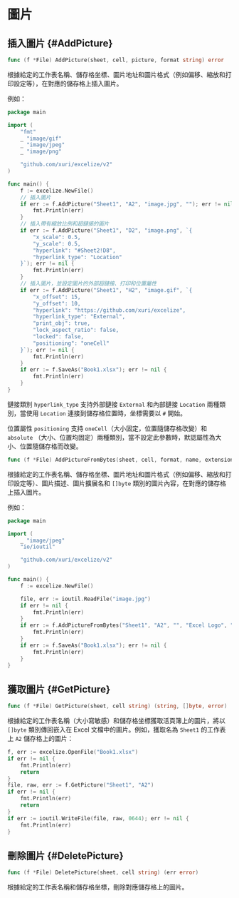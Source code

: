 # 圖片

## 插入圖片 {#AddPicture}

```go
func (f *File) AddPicture(sheet, cell, picture, format string) error
```

根據給定的工作表名稱、儲存格坐標、圖片地址和圖片格式（例如偏移、縮放和打印設定等），在對應的儲存格上插入圖片。

例如：

```go
package main

import (
    "fmt"
    _ "image/gif"
    _ "image/jpeg"
    _ "image/png"

    "github.com/xuri/excelize/v2"
)

func main() {
    f := excelize.NewFile()
    // 插入圖片
    if err := f.AddPicture("Sheet1", "A2", "image.jpg", ""); err != nil {
        fmt.Println(err)
    }
    // 插入帶有縮放比例和超鏈接的圖片
    if err := f.AddPicture("Sheet1", "D2", "image.png", `{
        "x_scale": 0.5,
        "y_scale": 0.5,
        "hyperlink": "#Sheet2!D8",
        "hyperlink_type": "Location"
    }`); err != nil {
        fmt.Println(err)
    }
    // 插入圖片，並設定圖片的外部超鏈接、打印和位置屬性
    if err := f.AddPicture("Sheet1", "H2", "image.gif", `{
        "x_offset": 15,
        "y_offset": 10,
        "hyperlink": "https://github.com/xuri/excelize",
        "hyperlink_type": "External",
        "print_obj": true,
        "lock_aspect_ratio": false,
        "locked": false,
        "positioning": "oneCell"
    }`); err != nil {
        fmt.Println(err)
    }
    if err := f.SaveAs("Book1.xlsx"); err != nil {
        fmt.Println(err)
    }
}
```

鏈接類別 `hyperlink_type` 支持外部鏈接 `External` 和內部鏈接 `Location` 兩種類別，當使用 `Location` 連接到儲存格位置時，坐標需要以 `#` 開始。

位置屬性 `positioning` 支持 `oneCell`（大小固定，位置隨儲存格改變）和 `absolute` （大小、位置均固定）兩種類別，當不設定此參數時，默認屬性為大小、位置隨儲存格而改變。

```go
func (f *File) AddPictureFromBytes(sheet, cell, format, name, extension string, file []byte) error
```

根據給定的工作表名稱、儲存格坐標、圖片地址和圖片格式（例如偏移、縮放和打印設定等）、圖片描述、圖片擴展名和 `[]byte` 類別的圖片內容，在對應的儲存格上插入圖片。

例如：

```go
package main

import (
    _ "image/jpeg"
    "io/ioutil"

    "github.com/xuri/excelize/v2"
)

func main() {
    f := excelize.NewFile()

    file, err := ioutil.ReadFile("image.jpg")
    if err != nil {
        fmt.Println(err)
    }
    if err := f.AddPictureFromBytes("Sheet1", "A2", "", "Excel Logo", ".jpg", file); err != nil {
        fmt.Println(err)
    }
    if err := f.SaveAs("Book1.xlsx"); err != nil {
        fmt.Println(err)
    }
}
```

## 獲取圖片 {#GetPicture}

```go
func (f *File) GetPicture(sheet, cell string) (string, []byte, error)
```

根據給定的工作表名稱（大小寫敏感）和儲存格坐標獲取活頁簿上的圖片，將以 `[]byte` 類別傳回嵌入在 Excel 文檔中的圖片。例如，獲取名為 `Sheet1` 的工作表上 `A2` 儲存格上的圖片：

```go
f, err := excelize.OpenFile("Book1.xlsx")
if err != nil {
    fmt.Println(err)
    return
}
file, raw, err := f.GetPicture("Sheet1", "A2")
if err != nil {
    fmt.Println(err)
    return
}
if err := ioutil.WriteFile(file, raw, 0644); err != nil {
    fmt.Println(err)
}
```

## 刪除圖片 {#DeletePicture}

```go
func (f *File) DeletePicture(sheet, cell string) (err error)
```

根據給定的工作表名稱和儲存格坐標，刪除對應儲存格上的圖片。
